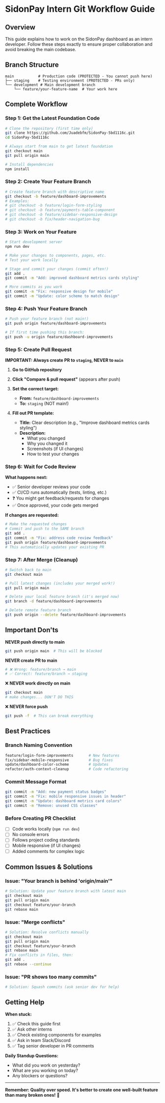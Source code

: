 # SidonPay Intern Git Workflow Guide

## Overview

This guide explains how to work on the SidonPay dashboard as an intern developer. Follow these steps exactly to ensure proper collaboration and avoid breaking the main codebase.

## Branch Structure

```
main           # Production code (PROTECTED - You cannot push here)
├── staging    # Testing environment (PROTECTED - PRs only)
└── development # Main development branch
    └── feature/your-feature-name  # Your work here
```

## Complete Workflow

### Step 1: Get the Latest Foundation Code

```bash
# Clone the repository (first time only)
git clone https://github.com/Juadebfm/SidonPay-5bd1116c.git
cd SidonPay-5bd1116c

# Always start from main to get latest foundation
git checkout main
git pull origin main

# Install dependencies
npm install
```

### Step 2: Create Your Feature Branch

```bash
# Create feature branch with descriptive name
git checkout -b feature/dashboard-improvements
# Examples:
# git checkout -b feature/login-form-styling
# git checkout -b feature/payments-table-component
# git checkout -b feature/sidebar-responsive-design
# git checkout -b fix/header-navigation-bug
```

### Step 3: Work on Your Feature

```bash
# Start development server
npm run dev

# Make your changes to components, pages, etc.
# Test your work locally

# Stage and commit your changes (commit often!)
git add .
git commit -m "Add: improved dashboard metrics cards styling"

# More commits as you work
git commit -m "Fix: responsive design for mobile"
git commit -m "Update: color scheme to match design"
```

### Step 4: Push Your Feature Branch

```bash
# Push your feature branch (not main!)
git push origin feature/dashboard-improvements

# If first time pushing this branch:
git push -u origin feature/dashboard-improvements
```

### Step 5: Create Pull Request

**IMPORTANT: Always create PR to `staging`, NEVER to `main`**

1. **Go to GitHub repository**
2. **Click "Compare & pull request"** (appears after push)
3. **Set the correct target:**

   - **From:** `feature/dashboard-improvements`
   - **To:** `staging` (NOT main!)

4. **Fill out PR template:**
   - **Title:** Clear description (e.g., "Improve dashboard metrics cards styling")
   - **Description:**
     - What you changed
     - Why you changed it
     - Screenshots (if UI changes)
     - How to test your changes

### Step 6: Wait for Code Review

**What happens next:**

- ✅ Senior developer reviews your code
- ✅ CI/CD runs automatically (tests, linting, etc.)
- ❓ You might get feedback/requests for changes
- ✅ Once approved, your code gets merged

**If changes are requested:**

```bash
# Make the requested changes
# Commit and push to the SAME branch
git add .
git commit -m "Fix: address code review feedback"
git push origin feature/dashboard-improvements
# This automatically updates your existing PR
```

### Step 7: After Merge (Cleanup)

```bash
# Switch back to main
git checkout main

# Pull latest changes (includes your merged work!)
git pull origin main

# Delete your local feature branch (it's merged now)
git branch -d feature/dashboard-improvements

# Delete remote feature branch
git push origin --delete feature/dashboard-improvements
```

## Important Don'ts

**NEVER push directly to main**

```bash
git push origin main  # This will be blocked
```

**NEVER create PR to main**

```bash
# ❌ Wrong: feature/branch → main
# ✅ Correct: feature/branch → staging
```

❌ **NEVER work directly on main**

```bash
git checkout main
# make changes... DON'T DO THIS
```

❌ **NEVER force push**

```bash
git push -f  # This can break everything
```

## Best Practices

### Branch Naming Convention

```bash
feature/login-form-improvements       # New features
fix/sidebar-mobile-responsive         # Bug fixes
update/dashboard-color-scheme         # Updates
refactor/auth-context-cleanup         # Code refactoring
```

### Commit Message Format

```bash
git commit -m "Add: new payment status badges"
git commit -m "Fix: mobile responsive issues in header"
git commit -m "Update: dashboard metrics card colors"
git commit -m "Remove: unused CSS classes"
```

### Before Creating PR Checklist

- [ ] Code works locally (`npm run dev`)
- [ ] No console errors
- [ ] Follows project coding standards
- [ ] Mobile responsive (if UI changes)
- [ ] Added comments for complex logic

## Common Issues & Solutions

### Issue: "Your branch is behind 'origin/main'"

```bash
# Solution: Update your feature branch with latest main
git checkout main
git pull origin main
git checkout feature/your-branch
git rebase main
```

### Issue: "Merge conflicts"

```bash
# Solution: Resolve conflicts manually
git checkout main
git pull origin main
git checkout feature/your-branch
git rebase main
# Fix conflicts in files, then:
git add .
git rebase --continue
```

### Issue: "PR shows too many commits"

```bash
# Solution: Squash commits (ask senior dev for help)
```

## Getting Help

**When stuck:**

1. ✅ Check this guide first
2. ✅ Ask other interns
3. ✅ Check existing components for examples
4. ✅ Ask in team Slack/Discord
5. ✅ Tag senior developer in PR comments

**Daily Standup Questions:**

- What did you work on yesterday?
- What are you working on today?
- Any blockers or questions?

---

**Remember: Quality over speed. It's better to create one well-built feature than many broken ones!** 🚀
